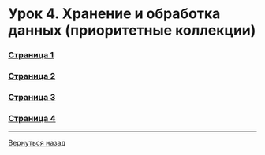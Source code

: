 # Урок 4. Хранение и обработка данных (приоритетные коллекции)

### [Страница 1](<Page_1.java>)

### [Страница 2](<Page_2.java>)

### [Страница 3](<Page_3.java>)

### [Страница 4](<Page_4.java>)

---
[Вернуться назад](<../Introduction_to_Java.md>)